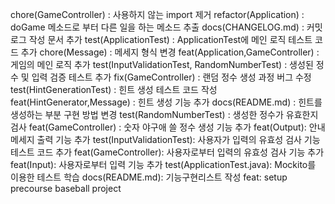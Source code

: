 chore(GameController) : 사용하지 않는 import 제거
refactor(Application) : doGame 메소드로 부터 다른 일을 하는 메소드 추출
docs(CHANGELOG.md) : 커밋 로그 작성 문서 추가
test(ApplicationTest) : ApplicationTest에 메인 로직 테스트 코드 추가
chore(Message) : 메세지 형식 변경
feat(Application,GameController) : 게임의 메인 로직 추가
test(InputValidationTest, RandomNumberTest) : 생성된 정수 및 입력 검증 테스트 추가
fix(GameController) : 랜덤 정수 생성 과정 버그 수정
test(HintGenerationTest) : 힌트 생성 테스트 코드 작성
feat(HintGenerator,Message) : 힌트 생성 기능 추가
docs(README.md) : 힌트를 생성하는 부분 구현 방법 변경
test(RandomNumberTest) : 생성한 정수가 유효한지 검사
feat(GameController) : 숫자 야구애 쓸 정수 생성 기능 추가
feat(Output): 안내 메세지 출력 기능 추가
test(InputValidationTest): 사용자가 입력의 유효성 검사 기능 테스트 코드 추가
feat(GameController): 사용자로부터 입력의 유효성 검사 기능 추가
feat(Input): 사용자로부터 입력 기능 추가
test(ApplicationTest.java): Mockito를 이용한 테스트 학습
docs(README.md): 기능구현리스트 작성
feat: setup precourse baseball project
